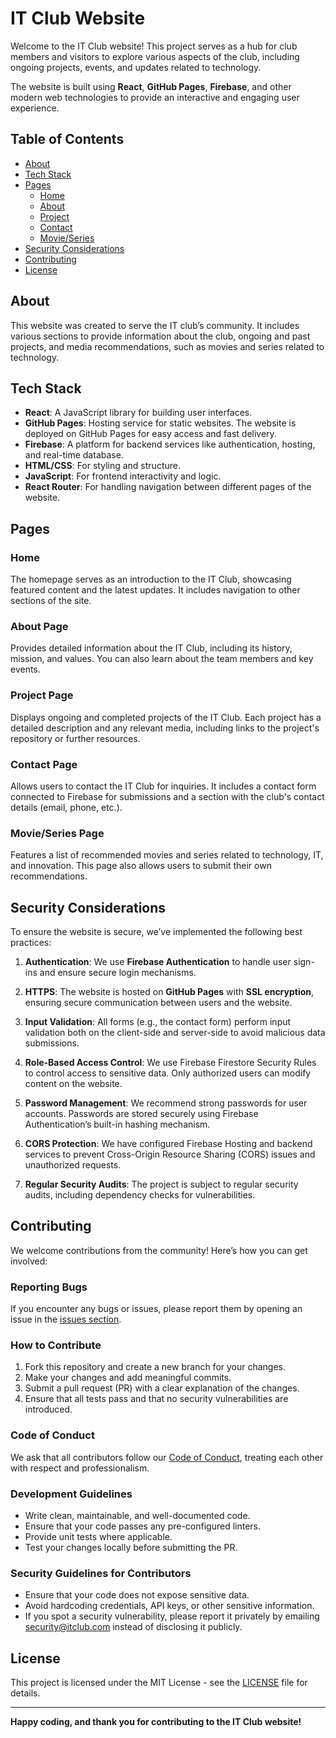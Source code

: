 # IT Club Website

Welcome to the IT Club website! This project serves as a hub for club members and visitors to explore various aspects of the club, including ongoing projects, events, and updates related to technology.

The website is built using **React**, **GitHub Pages**, **Firebase**, and other modern web technologies to provide an interactive and engaging user experience.

## Table of Contents

- [About](#about)
- [Tech Stack](#tech-stack)
- [Pages](#pages)
  - [Home](#home)
  - [About](#about-page)
  - [Project](#project-page)
  - [Contact](#contact-page)
  - [Movie/Series](#movieseries-page)
- [Security Considerations](#security-considerations)
- [Contributing](#contributing)
- [License](#license)

## About

This website was created to serve the IT club’s community. It includes various sections to provide information about the club, ongoing and past projects, and media recommendations, such as movies and series related to technology.

## Tech Stack

- **React**: A JavaScript library for building user interfaces.
- **GitHub Pages**: Hosting service for static websites. The website is deployed on GitHub Pages for easy access and fast delivery.
- **Firebase**: A platform for backend services like authentication, hosting, and real-time database.
- **HTML/CSS**: For styling and structure.
- **JavaScript**: For frontend interactivity and logic.
- **React Router**: For handling navigation between different pages of the website.

## Pages

### Home
The homepage serves as an introduction to the IT Club, showcasing featured content and the latest updates. It includes navigation to other sections of the site.

### About Page
Provides detailed information about the IT Club, including its history, mission, and values. You can also learn about the team members and key events.

### Project Page
Displays ongoing and completed projects of the IT Club. Each project has a detailed description and any relevant media, including links to the project's repository or further resources.

### Contact Page
Allows users to contact the IT Club for inquiries. It includes a contact form connected to Firebase for submissions and a section with the club's contact details (email, phone, etc.).

### Movie/Series Page
Features a list of recommended movies and series related to technology, IT, and innovation. This page also allows users to submit their own recommendations.

## Security Considerations

To ensure the website is secure, we’ve implemented the following best practices:

1. **Authentication**: We use **Firebase Authentication** to handle user sign-ins and ensure secure login mechanisms.
   
2. **HTTPS**: The website is hosted on **GitHub Pages** with **SSL encryption**, ensuring secure communication between users and the website.

3. **Input Validation**: All forms (e.g., the contact form) perform input validation both on the client-side and server-side to avoid malicious data submissions.

4. **Role-Based Access Control**: We use Firebase Firestore Security Rules to control access to sensitive data. Only authorized users can modify content on the website.
   
5. **Password Management**: We recommend strong passwords for user accounts. Passwords are stored securely using Firebase Authentication’s built-in hashing mechanism.

6. **CORS Protection**: We have configured Firebase Hosting and backend services to prevent Cross-Origin Resource Sharing (CORS) issues and unauthorized requests.

7. **Regular Security Audits**: The project is subject to regular security audits, including dependency checks for vulnerabilities.

## Contributing

We welcome contributions from the community! Here’s how you can get involved:

### Reporting Bugs
If you encounter any bugs or issues, please report them by opening an issue in the [issues section](https://github.com/Moody03/it-club-website/issues).

### How to Contribute
1. Fork this repository and create a new branch for your changes.
2. Make your changes and add meaningful commits.
3. Submit a pull request (PR) with a clear explanation of the changes.
4. Ensure that all tests pass and that no security vulnerabilities are introduced.

### Code of Conduct
We ask that all contributors follow our [Code of Conduct](CODE_OF_CONDUCT.md), treating each other with respect and professionalism.

### Development Guidelines
- Write clean, maintainable, and well-documented code.
- Ensure that your code passes any pre-configured linters.
- Provide unit tests where applicable.
- Test your changes locally before submitting the PR.

### Security Guidelines for Contributors
- Ensure that your code does not expose sensitive data.
- Avoid hardcoding credentials, API keys, or other sensitive information.
- If you spot a security vulnerability, please report it privately by emailing [security@itclub.com](mailto:security@itclub.com) instead of disclosing it publicly.

## License

This project is licensed under the MIT License - see the [LICENSE](LICENSE) file for details.

---

**Happy coding, and thank you for contributing to the IT Club website!**
